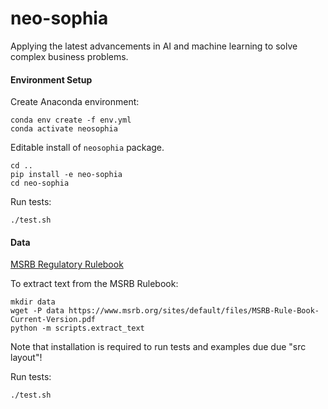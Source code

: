 # neo-sophia

Applying the latest advancements in AI and machine learning to solve complex business problems.

#### Environment Setup

Create Anaconda environment:

    conda env create -f env.yml
    conda activate neosophia

Editable install of `neosophia` package.

    cd ..
    pip install -e neo-sophia
    cd neo-sophia

Run tests:

    ./test.sh

#### Data
[MSRB Regulatory Rulebook](https://www.msrb.org/sites/default/files/MSRB-Rule-Book-Current-Version.pdf)

To extract text from the MSRB Rulebook:

```
mkdir data
wget -P data https://www.msrb.org/sites/default/files/MSRB-Rule-Book-Current-Version.pdf
python -m scripts.extract_text
```
Note that installation is required to run tests and examples due due "src layout"!

Run tests:

    ./test.sh
